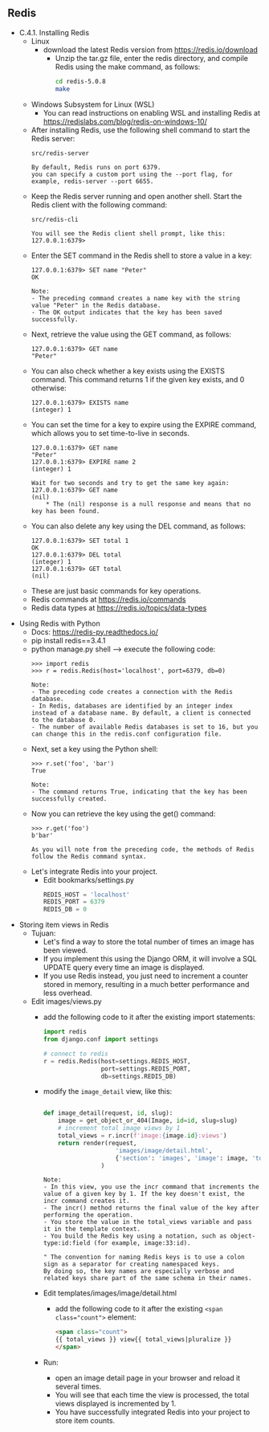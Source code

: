 ## Redis
<a name="C41"></a>
- C.4.1. Installing Redis
    - Linux
      - download the latest Redis version from https://redis.io/download
        - Unzip the tar.gz file, enter the redis directory, and compile Redis using the make command, as follows:
            ```sh
            cd redis-5.0.8
            make
            ```
    - Windows Subsystem for Linux (WSL)
      - You can read instructions on enabling WSL and installing Redis at https://redislabs.com/blog/redis-on-windows-10/
    - After installing Redis, use the following shell command to start the Redis server:
        ```
        src/redis-server
        ```
        ```
        By default, Redis runs on port 6379.
        you can specify a custom port using the --port flag, for example, redis-server --port 6655.

        ```
    - Keep the Redis server running and open another shell. Start the Redis client with the following command:
        ```
        src/redis-cli

        You will see the Redis client shell prompt, like this:
        127.0.0.1:6379>
        ```
    - Enter the SET command in the Redis shell to store a value in a key:
        ```
        127.0.0.1:6379> SET name "Peter"
        OK
        ```
        ```
        Note:
        - The preceding command creates a name key with the string value "Peter" in the Redis database.
        - The OK output indicates that the key has been saved successfully.
        ```
    - Next, retrieve the value using the GET command, as follows:
        ```
        127.0.0.1:6379> GET name
        "Peter" 
        ```
    - You can also check whether a key exists using the EXISTS command. This command returns 1 if the given key exists, and 0 otherwise:
        ```
        127.0.0.1:6379> EXISTS name
        (integer) 1
        ```
    - You can set the time for a key to expire using the EXPIRE command, which allows you to set time-to-live in seconds.
        ```
        127.0.0.1:6379> GET name
        "Peter"
        127.0.0.1:6379> EXPIRE name 2
        (integer) 1

        Wait for two seconds and try to get the same key again:
        127.0.0.1:6379> GET name
        (nil)
            * The (nil) response is a null response and means that no key has been found.
        ``` 
    - You can also delete any key using the DEL command, as follows:
        ```
        127.0.0.1:6379> SET total 1
        OK
        127.0.0.1:6379> DEL total
        (integer) 1
        127.0.0.1:6379> GET total
        (nil)
        ```
    - These are just basic commands for key operations.
    - Redis commands at https://redis.io/commands
    - Redis data types at https://redis.io/topics/data-types

<a name="C42"></a>
- Using Redis with Python
    - Docs: https://redis-py.readthedocs.io/
    - pip install redis==3.4.1
    - python manage.py shell --> execute the following code:
        ```
        >>> import redis
        >>> r = redis.Redis(host='localhost', port=6379, db=0)
        ```
        ```
        Note: 
        - The preceding code creates a connection with the Redis database.
        - In Redis, databases are identified by an integer index instead of a database name. By default, a client is connected to the database 0.
        - The number of available Redis databases is set to 16, but you can change this in the redis.conf configuration file.
        ```
    - Next, set a key using the Python shell:
        ```
        >>> r.set('foo', 'bar')
        True
        ```
        ```
        Note:
        - The command returns True, indicating that the key has been successfully created.
    - Now you can retrieve the key using the get() command:
        ```
        >>> r.get('foo')
        b'bar'
        ```
        ```
        As you will note from the preceding code, the methods of Redis follow the Redis command syntax.
        ```
    - Let's integrate Redis into your project.
      - Edit bookmarks/settings.py
        ```py
        REDIS_HOST = 'localhost'
        REDIS_PORT = 6379
        REDIS_DB = 0
        ```
<a name="C43"></a>
- Storing item views in Redis
    - Tujuan:
        - Let's find a way to store the total number of times an image has been viewed.
        - If you implement this using the Django ORM, it will involve a SQL UPDATE query every time an image is displayed.
        - If you use Redis instead, you just need to increment a counter stored in memory, resulting in a much better performance and less overhead.
    - Edit images/views.py
        - add the following code to it after the existing import statements:

            ```py
            import redis
            from django.conf import settings

            # connect to redis
            r = redis.Redis(host=settings.REDIS_HOST,
                            port=settings.REDIS_PORT,
                            db=settings.REDIS_DB)

            ```
        - modify the `image_detail` view, like this:

            ```py

            def image_detail(request, id, slug):
                image = get_object_or_404(Image, id=id, slug=slug)
                # increment total image views by 1
                total_views = r.incr(f'image:{image.id}:views')
                return render(request,
                                'images/image/detail.html',
                                {'section': 'images', 'image': image, 'total_views': total_views }
                            )
            ```
            ```
            Note:
            - In this view, you use the incr command that increments the value of a given key by 1. If the key doesn't exist, the incr command creates it.
            - The incr() method returns the final value of the key after performing the operation.
            - You store the value in the total_views variable and pass it in the template context.
            - You build the Redis key using a notation, such as object-type:id:field (for example, image:33:id).
            ```
            ```
            " The convention for naming Redis keys is to use a colon sign as a separator for creating namespaced keys.
            By doing so, the key names are especially verbose and related keys share part of the same schema in their names.
            ```
        - Edit templates/images/image/detail.html
            - add the following code to it after the existing `<span class="count">` element:

                ```html
                <span class="count">
                {{ total_views }} view{{ total_views|pluralize }}
                </span>
                ```
        - Run:
            - open an image detail page in your browser and reload it several times.
            - You will see that each time the view is processed, the total views displayed is incremented by 1.
            - You have successfully integrated Redis into your project to store item counts.
